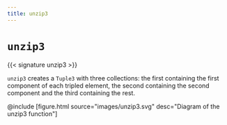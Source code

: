 ```yaml
---
title: unzip3
---
```


# `unzip3`

{{< signature unzip3 >}}

`unzip3` creates a `Tuple3` with three collections: the first containing the first component of each tripled element, the second containing the second component and the third containing the rest.

@include [figure.html source="images/unzip3.svg" desc="Diagram of the unzip3 function"]
